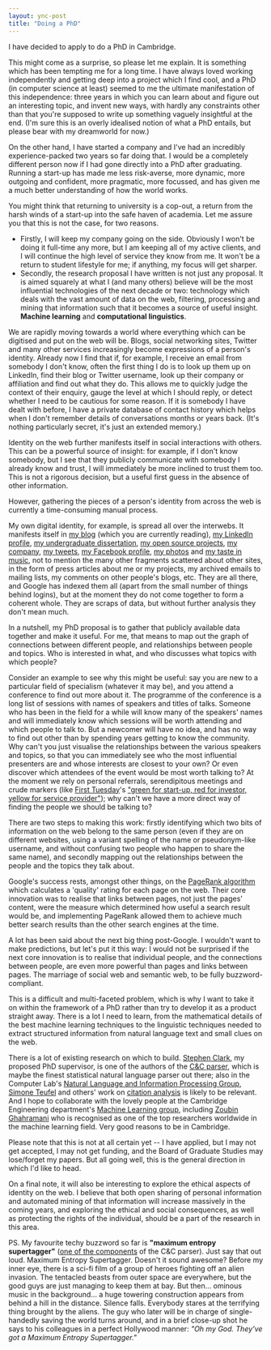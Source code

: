 ```yaml
---
layout: ync-post
title: "Doing a PhD"
---
```


I have decided to apply to do a PhD in Cambridge.

This might come as a surprise, so please let me
explain. It is something which has been tempting me for a long time. I have always loved working
independently and getting deep into a project which I find cool, and a PhD (in computer science at
least) seemed to me the ultimate manifestation of this independence: three years in which you can
learn about and figure out an interesting topic, and invent new ways, with hardly any constraints
other than that you're supposed to write up something vaguely insightful at the end. (I'm sure this
is an overly idealised notion of what a PhD entails, but please bear with my dreamworld for
now.)

On the other hand, I have started a company and I've had an incredibly experience-packed two
years so far doing that. I would be a completely different person now if I had gone directly into a
PhD after graduating. Running a start-up has made me less risk-averse, more dynamic, more outgoing
and confident, more pragmatic, more focussed, and has given me a much better understanding of how
the world works.

You might think that returning to university is a cop-out, a return from the harsh
winds of a start-up into the safe haven of academia. Let me assure you that this is not the case,
for two
reasons.

* Firstly, I will keep my company going on the side. Obviously I won't be doing it
  full-time any more, but I am keeping all of my active clients, and I will continue the high level of
  service they know from me. It won't be a return to student lifestyle for me; if anything, my focus
  will get sharper.
* Secondly, the research proposal I have written is not just any proposal. It is
  aimed squarely at what I (and many others) believe will be the most influential technologies of the
  next decade or two: technology which deals with the vast amount of data on the web, filtering,
  processing and mining that information such that it becomes a source of useful insight.
  **Machine learning** and **computational linguistics**.


We are rapidly moving towards a world
where everything which can be digitised and put on the web will be. Blogs, social networking sites,
Twitter and many other services increasingly become expressions of a person's identity. Already now
I find that if, for example, I receive an email from somebody I don't know, often the first thing I
do is to look up them up on LinkedIn, find their blog or Twitter username, look up their company or
affiliation and find out what they do. This allows me to quickly judge the context of their enquiry,
gauge the level at which I should reply, or detect whether I need to be cautious for some reason. If
it is somebody I have dealt with before, I have a private database of contact history which helps
when I don't remember details of conversations months or years back. (It's nothing particularly
secret, it's just an extended memory.)

Identity on the web further manifests itself in social
interactions with others. This can be a powerful source of insight: for example, if I don't know
somebody, but I see that they publicly communicate with somebody I already know and trust, I will
immediately be more inclined to trust them too. This is not a rigorous decision, but a useful first
guess in the absence of other information.

However, gathering the pieces of a person's identity
from across the web is currently a time-consuming manual process.

My own digital identity, for
example, is spread all over the interwebs. It manifests itself in
[my blog](/) (which you are currently reading),
[my LinkedIn profile](http://www.linkedin.com/in/martinkleppmann),
[my undergraduate dissertation](http://www.cl.cam.ac.uk/techreports/UCAM-CL-TR-683.html),
[my open source projects](http://github.com/ept/),
[my company](http://www.eptcomputing.com/),
[my tweets](http://twitter.com/martinkl),
[my Facebook profile](http://www.facebook.com/profile.php?id=558703060),
[my photos](http://flickr.com/photos/martinkleppmann/) and
[my taste in music](http://www.last.fm/user/mk428), not to mention the many other fragments
scattered about other sites, in the form of press articles about me or my projects, my archived
emails to mailing lists, my comments on other people's blogs, etc. They are all there, and Google
has indexed them all (apart from the small number of things behind logins), but at the moment they
do not come together to form a coherent whole. They are scraps of data, but without further analysis
they don't mean much.

In a nutshell, my PhD proposal is to gather that publicly available data
together and make it useful. For me, that means to map out the graph of connections between
different people, and relationships between people and topics. Who is interested in what, and who
discusses what topics with which people?

Consider an example to see why this might be useful: say
you are new to a particular field of specialism (whatever it may be), and you attend a conference to
find out more about it. The programme of the conference is a long list of sessions with names of
speakers and titles of talks. Someone who has been in the field for a while will know many of the
speakers' names and will immediately know which sessions will be worth attending and which people to
talk to. But a newcomer will have no idea, and has no way to find out other than by spending years
getting to know the community. Why can't you just visualise the relationships between the various
speakers and topics, so that you can immediately see who the most influential presenters are and
whose interests are closest to your own? Or even discover which attendees of the event would be most
worth talking to? At the moment we rely on personal referrals, serendipitous meetings and crude
markers (like [First Tuesday](http://www.firsttuesday.co.uk/)'s
["green for start-up, red for investor, yellow for service provider"](http://www.independent.co.uk/news/business/news/disciples-stay-faithful-to-dot-coms-713036.html));
why can't we have a more direct way of finding the people we should be talking to?

There are two
steps to making this work: firstly identifying which two bits of information on the web belong to
the same person (even if they are on different websites, using a variant spelling of the name or
pseudonym-like username, and without confusing two people who happen to share the same name), and
secondly mapping out the relationships between the people and the topics they talk about.

Google's success rests, amongst other things, on the
[PageRank algorithm](http://ilpubs.stanford.edu:8090/422/) which calculates a 'quality' rating for
each page on the web. Their core innovation was to realise that links between pages, not just the
pages' content, were the measure which determined how useful a search result would be, and
implementing PageRank allowed them to achieve much better search results than the other search
engines at the time.

A lot has been said about the next big thing post-Google. I wouldn't want to
make predictions, but let's put it this way: I would not be surprised if the next core innovation is
to realise that individual people, and the connections between people, are even more powerful than
pages and links between pages. The marriage of social web and semantic web, to be fully
buzzword-compliant.

This is a difficult and multi-faceted problem, which is why I want to take it
on within the framework of a PhD rather than try to develop it as a product straight away. There is
a lot I need to learn, from the mathematical details of the best machine learning techniques to the
linguistic techniques needed to extract structured information from natural language text and small
clues on the web.

There is a lot of existing research on which to build.
[Stephen Clark](http://www.cl.cam.ac.uk/users/sc609), my proposed PhD supervisor, is one of the
authors of the
[C&C parser](http://svn.ask.it.usyd.edu.au/trac/candc/wiki), which is maybe the finest statistical
natural language parser out there; also in the Computer Lab's
[Natural Language and Information Processing Group](http://www.cl.cam.ac.uk/research/nl/),
[Simone Teufel](http://www.cl.cam.ac.uk/~sht25/) and others' work on
[citation analysis](http://www.cl.cam.ac.uk/~sht25/Project_Index/Citraz_Index.html) is likely to be
relevant. And I hope to collaborate with the lovely people at the Cambridge Engineering department's
[Machine Learning group](http://mlg.eng.cam.ac.uk/), including
[Zoubin Ghahramani](http://learning.eng.cam.ac.uk/zoubin/) who is recognised as one of the top
researchers worldwide in the machine learning field. Very good reasons to be in Cambridge.

Please note that this is not at all certain yet -- I have applied, but I may not get accepted, I may not
get funding, and the Board of Graduate Studies may lose/forget my papers. But all going well, this
is the general direction in which I'd like to head.

On a final note, it will also be interesting to
explore the ethical aspects of identity on the web. I believe that both open sharing of personal
information and automated mining of that information will increase massively in the coming years,
and exploring the ethical and social consequences, as well as protecting the rights of the
individual, should be a part of the research in this area.

PS. My favourite techy buzzword so far is **"maximum entropy supertagger"**
([one of the components](http://portal.acm.org/citation.cfm?id=1220396) of the C&C parser). Just say that out
loud. Maximum Entropy Supertagger. Doesn't it sound awesome? Before my inner eye, there is a sci-fi
film of a group of heroes fighting off an alien invasion. The tentacled beasts from outer space are
everywhere, but the good guys are just managing to keep them at bay. But then... ominous music in
the background... a huge towering construction appears from behind a hill in the distance. Silence
falls. Everybody stares at the terrifying thing brought by the aliens. The guy who later will be in
charge of single-handedly saving the world turns around, and in a brief close-up shot he says to his
colleagues in a perfect Hollywood manner: *"Oh my God. They've got a Maximum Entropy Supertagger."*

